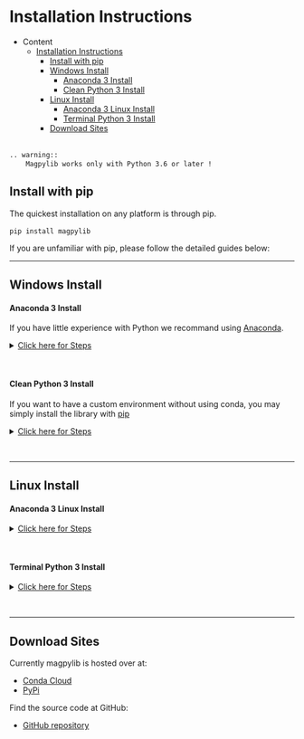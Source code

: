 # Installation Instructions

- Content 
  - [Installation Instructions](#installation-instructions)
    - [Install with pip](#install-with-pip)
    - [Windows Install](#windows-install)
        - [Anaconda 3 Install](#anaconda-3-install)
        - [Clean Python 3 Install](#clean-python-3-install)
    - [Linux Install](#linux-install)
        - [Anaconda 3 Linux Install](#anaconda-3-linux-install)
        - [Terminal Python 3 Install](#terminal-python-3-install)
    - [Download Sites](#download-sites)

```eval_rst

.. warning::
    Magpylib works only with Python 3.6 or later !
```

## Install with pip

The quickest installation on any platform is through pip.

```
pip install magpylib
```

If you are unfamiliar with pip, please follow the detailed guides below:

---

## Windows Install

#### Anaconda 3 Install

If you have little experience with Python we recommand using [Anaconda](https://www.anaconda.com).

<details>

<a href=#anaconda-3-install><summary> Click here for Steps </summary></a>

1. [Download Anaconda][anaconda]
2. Start Anaconda Navigator 
3. On the interface, go to `Environments` and choose the environment you wish to install magpylib in. For this example, we will use the base environment:
   ![](../_static/images/install_guide/anaconda0.png)
4. Click the arrow, and open the conda terminal 
   ![](../_static/images/install_guide/anaconda1.png)
5. Input the following to install from conda-forge:
   ```
   conda install -c conda-forge magpylib 
   ```
6. On the Anaconda interface, in the Home tab, select your environment and Open Spyder/Jupyter 
   ![](../_static/images/install_guide/anaconda2.png)

</details>

&nbsp;
&nbsp;

#### Clean Python 3 Install

If you want to have a custom environment without using conda, you may simply install the library with [pip]

<details>

<a href=#clean-python-3-install><summary> Click here for Steps </summary></a>

1. Install [Python][python3]
2. Open `cmd.exe`
3. Add Python to your path
   - [External Guide on setting up Python + pip](https://projects.raspberrypi.org/en/projects/using-pip-on-windows/5)
4. Install magpylib with the following command:
    ```
    python -m pip install magpylib
    ```
</details>

&nbsp;
&nbsp;

---

## Linux Install

#### Anaconda 3 Linux Install

<details>

<a href="#anaconda-3-linux-install"><summary> Click here for Steps </summary></a>

1. [Download Anaconda][anaconda]
2. Open a terminal window and type `anaconda-navigator`
3. On the interface, go to `Environments` and choose the environment you wish to install magpylib in. For this example, we will use the base environment:
   ![](../_static/images/install_guide/anaconda0.png)
4. Click the arrow, and open the conda terminal 
   ![](../_static/images/install_guide/anaconda1.png)
5. Open the conda terminal and input the following to install from conda-forge:
   ```
   conda install -c conda-forge magpylib
   ```
6. On the Anaconda interface, in the Home tab, select your environment and Open Spyder/Jupyter 
   ![](../_static/images/install_guide/anaconda2.png)

</details>

&nbsp;
&nbsp;

#### Terminal Python 3 Install

<details>

<a href="#terminal-python-3-install"><summary> Click here for Steps </summary></a>

1. Install [Python][python3]
2. Open your Terminal
3. Install magpylib with the following command:
    ```
    pip install magpylib
    ```
</details>

&nbsp;
&nbsp;

---

## Download Sites

Currently magpylib is hosted over at:
- [Conda Cloud][CondaCloud]
- [PyPi][PyPi]

Find the source code at GitHub:
- [GitHub repository][GitHub]



[pip]: https://pip.pypa.io/en/stable/installing/
[anaconda]: https://www.anaconda.com/distribution/
[python3]: https://www.python.org/downloads/
[CondaCloud]:  https://anaconda.org/conda-forge/magpylib
[GitHub]: https://github.com/magpylib/magpylib
[PyPi]:  https://pypi.org/project/magpylib/